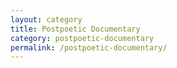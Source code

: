 ```yaml
---
layout: category
title: Postpoetic Documentary
category: postpoetic-documentary
permalink: /postpoetic-documentary/
---
```

